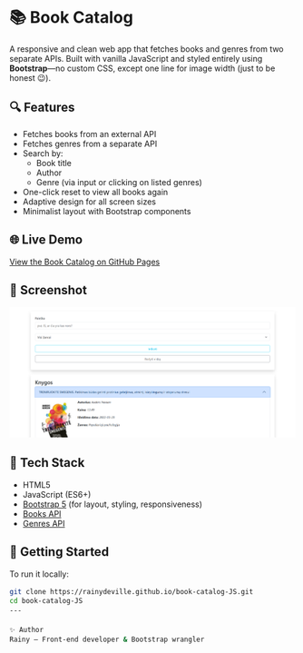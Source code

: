 # 📚 Book Catalog

A responsive and clean web app that fetches books and genres from two separate APIs. Built with vanilla JavaScript and styled entirely using **Bootstrap**—no custom CSS, except one line for image width (just to be honest 😉).

## 🔍 Features

- Fetches books from an external API
- Fetches genres from a separate API
- Search by:
  - Book title
  - Author
  - Genre (via input or clicking on listed genres)
- One-click reset to view all books again
- Adaptive design for all screen sizes
- Minimalist layout with Bootstrap components

## 🌐 Live Demo

[View the Book Catalog on GitHub Pages](https://rainydeville.github.io/book-catalog-JS/)

## 📸 Screenshot

![Book Catalog Screenshot](images/catalogJS.png)

## 🧰 Tech Stack

- HTML5
- JavaScript (ES6+)
- [Bootstrap 5](https://getbootstrap.com/) (for layout, styling, responsiveness)
- [Books API](https://in3.dev/knygos/)
- [Genres API](https://in3.dev/knygos/types/)

## 🚀 Getting Started

To run it locally:

```bash
git clone https://rainydeville.github.io/book-catalog-JS.git
cd book-catalog-JS
---

✨ Author
Rainy — Front-end developer & Bootstrap wrangler